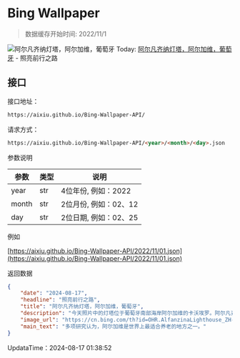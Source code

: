 # Bing Wallpaper

> 数据缓存开始时间: 2022/11/1

![阿尔凡齐纳灯塔，阿尔加维，葡萄牙](https://cn.bing.com/th?id=OHR.AlfanzinaLighthouse_ZH-CN9704515669_1920x1080.webp)
Today: [阿尔凡齐纳灯塔，阿尔加维，葡萄牙](https://cn.bing.com/th?id=OHR.AlfanzinaLighthouse_ZH-CN9704515669_1920x1080.webp) - 照亮前行之路

## 接口

接口地址：

```html
https://aixiu.github.io/Bing-Wallpaper-API/
```

请求方式：

```html
https://aixiu.github.io/Bing-Wallpaper-API/<year>/<month>/<day>.json
```

参数说明

| 参数 | 类型 | 说明 |
| - | - | - |
| year | str | 4位年份, 例如：2022 |
| month | str | 2位月份, 例如：02、12 |
| day | str | 2位日期, 例如：02、25 |

例如

[https://aixiu.github.io/Bing-Wallpaper-API/2022/11/01.json](https://aixiu.github.io/Bing-Wallpaper-API/2022/11/01.json)

返回数据

```json
{
    "date": "2024-08-17",
    "headline": "照亮前行之路",
    "title": "阿尔凡齐纳灯塔，阿尔加维，葡萄牙",
    "description": "今天照片中的灯塔位于葡萄牙南部海岸阿尔加维的卡沃埃罗。阿尔凡齐纳灯塔建于1919年，照耀着大海，帮助船只在该地区周围危险的水域航行。这座灯塔是著名的旅游胜地，同时也是该地区与海洋紧密联系的象征。如果你有幸住在灯塔附近，那么本周末就是拜访灯塔的最佳时机。",
    "image_url": "https://cn.bing.com/th?id=OHR.AlfanzinaLighthouse_ZH-CN9704515669_1920x1080.webp",
    "main_text": "多项研究认为，阿尔加维是世界上最适合养老的地方之一。"
}
```

UpdataTime：2024-08-17 01:38:52
